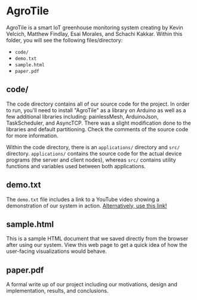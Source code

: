 # AgroTile

AgroTile is a smart IoT greenhouse monitoring system creating by Kevin Velcich, Matthew Findlay, Esai Morales, and Schachi Kakkar.
Within this folder, you will see the following files/directory:
  - `code/`
  - `demo.txt`
  - `sample.html`
  - `paper.pdf` 

## code/

The code directory contains all of our source code for the project. In order to run, you'll need to install "AgroTile" as a library on Arduino as well as a few additional libraries including: painlessMesh, ArduinoJson, TaskScheduler, and AsyncTCP. There was a slight modification done to the libraries and default partitioning. Check the comments of the source code for more information.

Within the code directory, there is an `applications/` directory and `src/` directory. `applications/` contains the source code for the actual device programs (the server and client nodes), whereas `src/` contains utility functions and variables used between both applications.

## demo.txt

The `demo.txt` file includes a link to a YouTube video showing a demonstration of our system in action. [Alternatively, use this link!](https://www.youtube.com/watch?v=J6kQxO07WdI)

## sample.html

This is a sample HTML document that we saved directly from the browser after using our system. View this web page to get a quick idea of how the user-facing visualizations would behave.

## paper.pdf

A formal write up of our project including our motivations, design and implementation, results, and conclusions.
